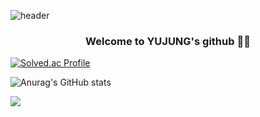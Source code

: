 <!--
**HEOYUJUNG/HEOYUJUNG** is a ✨ _special_ ✨ repository because its `README.md` (this file) appears on your GitHub profile.

Here are some ideas to get you started:

- 🔭 I’m currently working on ...
- 🌱 I’m currently learning ...
- 👯 I’m looking to collaborate on ...
- 🤔 I’m looking for help with ...
- 💬 Ask me about ...
- 📫 How to reach me: ...
- 😄 Pronouns: ...
- ⚡ Fun fact: ...
-->


![header](https://capsule-render.vercel.app/api?type=Cylinder&text=HEOYUJUNG&color=ffdfa8&fontColor=996655)

<div align="center">
  
  ### Welcome to YUJUNG's github 👋😊
  
</div>

[![Solved.ac Profile](http://mazassumnida.wtf/api/v2/generate_badge?boj=HEOYUJUNG)](https://solved.ac/HEOYUJUNG/)

![Anurag's GitHub stats](https://github-readme-stats.vercel.app/api?username=HEOYUJUNG&show_icons=true&theme=radical)

<img src="https://ghchart.rshah.org/ff8b94/HEOYUJUNG" />
